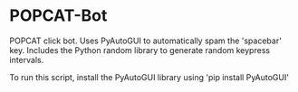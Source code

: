 # POPCAT-Bot
POPCAT click bot. Uses PyAutoGUI to automatically spam the 'spacebar' key. Includes the Python random library to generate random keypress intervals.

To run this script, install the PyAutoGUI library using 'pip install PyAutoGUI'
